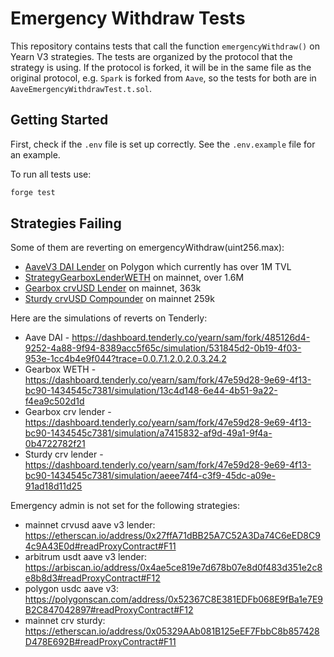 # Emergency Withdraw Tests

This repository contains tests that call the function `emergencyWithdraw()` on Yearn V3 strategies. The tests are organized by the protocol that the strategy is using. If the protocol is forked, it will be in the same file as the original protocol, e.g. `Spark` is forked from `Aave`, so the tests for both are in `AaveEmergencyWithdrawTest.t.sol`.

## Getting Started

First, check if the `.env` file is set up correctly. See the `.env.example` file for an example.

To run all tests use:

```sh
forge test
```

## Strategies Failing

Some of them are reverting on emergencyWithdraw(uint256.max):

- [AaveV3 DAI Lender](https://polygonscan.com/address/0xf4f9d5697341b4c9b0cc8151413e05a90f7dc24f) on Polygon which currently has over 1M TVL
- [StrategyGearboxLenderWETH](https://etherscan.io/address/0xe92ade9eE76681f96C8BB0b352d5410ca5b35D70) on mainnet, over 1.6M
- [Gearbox crvUSD Lender](https://etherscan.io/address/0xbf2e5BeD692C09aF8B39677e315F36aDF39bD685) on mainnet, 363k
- [Sturdy crvUSD Compounder](https://etherscan.io/address/0x05329AAb081B125eEF7FbbC8b857428D478E692B) on mainnet 259k

Here are the simulations of reverts on Tenderly:

- Aave DAI - https://dashboard.tenderly.co/yearn/sam/fork/485126d4-9252-4a88-9f94-8389acc5f65c/simulation/531845d2-0b19-4f03-953e-1cc4b4e9f044?trace=0.0.7.1.2.0.2.0.3.24.2
- Gearbox WETH - https://dashboard.tenderly.co/yearn/sam/fork/47e59d28-9e69-4f13-bc90-1434545c7381/simulation/13c4d148-6e44-4b51-9a22-f4ea9c502d1d
- Gearbox crv lender - https://dashboard.tenderly.co/yearn/sam/fork/47e59d28-9e69-4f13-bc90-1434545c7381/simulation/a7415832-af9d-49a1-9f4a-0b4722782f21
- Sturdy crv lender - https://dashboard.tenderly.co/yearn/sam/fork/47e59d28-9e69-4f13-bc90-1434545c7381/simulation/aeee74f4-c3f9-45dc-a09e-91ad18d11d25

Emergency admin is not set for the following strategies:

- mainnet crvusd aave v3 lender: https://etherscan.io/address/0x27ffA71dBB25A7C52A3Da74C6eED8C94c9A43E0d#readProxyContract#F11
- arbitrum usdt aave v3 lender: https://arbiscan.io/address/0x4ae5ce819e7d678b07e8d0f483d351e2c8e8b8d3#readProxyContract#F12
- polygon usdc aave v3: https://polygonscan.com/address/0x52367C8E381EDFb068E9fBa1e7E9B2C847042897#readProxyContract#F12
- mainnet crv sturdy: https://etherscan.io/address/0x05329AAb081B125eEF7FbbC8b857428D478E692B#readProxyContract#F11
